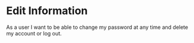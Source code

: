 # Edit Information
As a user I want to be able to change my password at any time and delete my account or log out.
